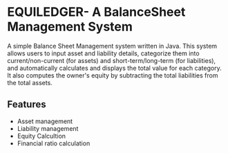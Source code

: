 # EQUILEDGER- A BalanceSheet Management System
A simple Balance Sheet Management system written in Java. 
This system allows users to input asset and liability details, categorize them into
current/non-current (for assets) and short-term/long-term (for liabilities), and
automatically calculates and displays the total value for each category. It also
computes the owner's equity by subtracting the total liabilities from the total assets.

## Features 
- Asset management
- Liability management
- Equity Calcultion
- Financial ratio calculation


